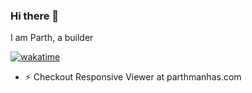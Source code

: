 ### Hi there 👋

I am Parth, a builder

[![wakatime](https://wakatime.com/badge/user/751d4b7f-7744-45f6-8f72-b5268bffaa25.svg)](https://wakatime.com/@751d4b7f-7744-45f6-8f72-b5268bffaa25)
- ⚡ Checkout Responsive Viewer at parthmanhas.com

